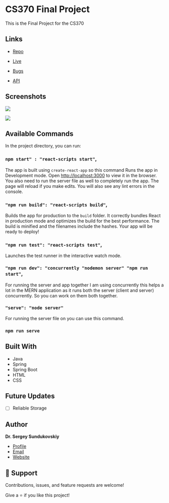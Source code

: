 <h1>CS370 Final Project</h1>

<p>This is the Final Project for the CS370</p>

## Links

- [Repo](https://github.com/ssunduko/cs370-final "<project-name> Repo")

- [Live](<Homepage url> "Live View")

- [Bugs](https://github.com/ssunduko/cs370-final/issues "Issues Page")

- [API](<API Link> "API")

## Screenshots

![](/screenshots/2.png)

![](/screenshots/3.png)

## Available Commands

In the project directory, you can run:

### `npm start" : "react-scripts start"`,

The app is built using `create-react-app` so this command Runs the app in Development mode. Open [http://localhost:3000](http://localhost:3000) to view it in the browser. You also need to run the server file as well to completely run the app. The page will reload if you make edits.
You will also see any lint errors in the console.

### `"npm run build": "react-scripts build"`,

Builds the app for production to the `build` folder. It correctly bundles React in production mode and optimizes the build for the best performance. The build is minified and the filenames include the hashes. Your app will be ready to deploy!

### `"npm run test": "react-scripts test"`,

Launches the test runner in the interactive watch mode.

### `"npm run dev": "concurrently "nodemon server" "npm run start"`,

For running the server and app together I am using concurrently this helps a lot in the MERN application as it runs both the server (client and server) concurrently. So you can work on them both together.

### `"serve": "node server"`

For running the server file on you can use this command.

### `npm run serve`

## Built With

- Java
- Spring
- Spring Boot
- HTML
- CSS

## Future Updates

- [ ] Reliable Storage

## Author

**Dr. Sergey Sundukovskiy**

- [Profile](https://github.com/ssunduko "Sergey Sundukovskiy")
- [Email](mailto:ssunduko@gmail.com?subject=Hi "Hi!")
- [Website](https://kingtechnologies.in "Welcome")

## 🤝 Support

Contributions, issues, and feature requests are welcome!

Give a ⭐️ if you like this project!